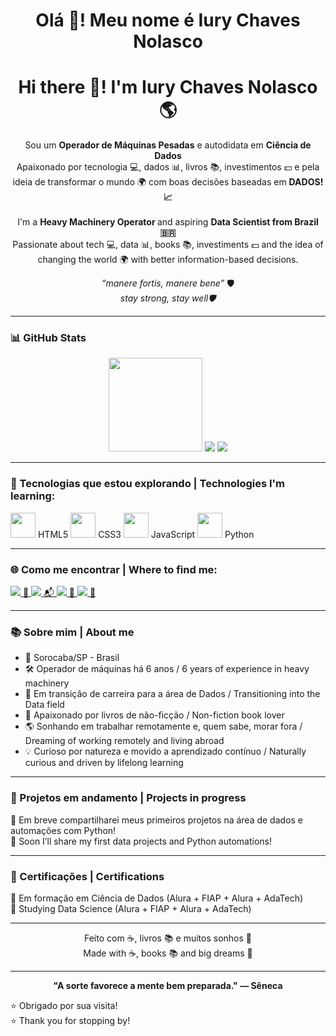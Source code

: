 <h1 align="center">Olá 👋! Meu nome é Iury Chaves Nolasco</h1>
<h1 align="center">Hi there 👋! I'm Iury Chaves Nolasco 🌎</h1>

<p align="center">
  Sou um <strong>Operador de Máquinas Pesadas</strong> e autodidata em <strong>Ciência de Dados</strong><br>
  Apaixonado por tecnologia 💻, dados 📊, livros 📚, investimentos 💵 e pela ideia de transformar o mundo 🌍 com boas decisões baseadas em <strong>DADOS! 📈</strong><br><br>
  I'm a <strong>Heavy Machinery Operator </strong> and aspiring <strong>Data Scientist from Brazil 🇧🇷</strong><br>
  Passionate about tech 💻, data 📊, books 📚,  investiments 💵 and the idea of changing the world 🌍 with better information-based decisions.
</p>

<p align="center"><em>“manere fortis, manere bene”</em> 🛡️<br><em>stay strong, stay well🛡️</em></p>

---

### 📊 GitHub Stats

<div align="center">
  <img height="150em" src="https://github-readme-stats.vercel.app/api?username=iuryCN&show_icons=true&theme=tokyonight&count_private=true"/>
  <img src="https://github-readme-stats.vercel.app/api/top-langs/?username=iuryCN&layout=donut&theme=tokyonight" />
  <img src="https://github-readme-streak-stats.herokuapp.com/?user=iuryCN&theme=tokyonight&hide_border=false" />
</div>

---

### 🚀 Tecnologias que estou explorando | Technologies I'm learning:

<p align="left">
  <img src="https://cdn.jsdelivr.net/gh/devicons/devicon/icons/html5/html5-original.svg" width="40" height="40"/> HTML5  
  <img src="https://cdn.jsdelivr.net/gh/devicons/devicon/icons/css3/css3-original.svg" width="40" height="40"/> CSS3  
  <img src="https://cdn.jsdelivr.net/gh/devicons/devicon/icons/javascript/javascript-original.svg" width="40" height="40"/> JavaScript  
  <img src="https://cdn.jsdelivr.net/gh/devicons/devicon/icons/python/python-original.svg" width="40" height="40"/> Python  
</p>

---

### 🌐 Como me encontrar | Where to find me:

<p>
  <a href="https://www.linkedin.com/in/iurycn/" target="_blank">
    <img src="https://img.shields.io/badge/LinkedIn-0077B5?style=for-the-badge&logo=linkedin&logoColor=white"/> 🔗
  </a>
  <a href="mailto:iurycn2001@gmail.com">
    <img src="https://img.shields.io/badge/Gmail-D14836?style=for-the-badge&logo=gmail&logoColor=white"/> 📬
  </a>
  <a href="https://www.instagram.com/iurycn_/" target="_blank">
    <img src="https://img.shields.io/badge/Instagram-E4405F?style=for-the-badge&logo=instagram&logoColor=white"/> 📸
  </a>
  <a href="https://www.skoob.com.br/usuario/6865315" target="_blank">
    <img src="https://img.shields.io/badge/Skoob-00BFFF?style=for-the-badge&logo=bookstack&logoColor=white"/> 📖
  </a>
</p>

---

### 📚 Sobre mim | About me

- 📍 Sorocaba/SP - Brasil  
- 🛠️ Operador de máquinas há 6 anos / 6 years of experience in heavy machinery  
- 🎯 Em transição de carreira para a área de Dados / Transitioning into the Data field  
- 📖 Apaixonado por livros de não-ficção / Non-fiction book lover  
- 🌎 Sonhando em trabalhar remotamente e, quem sabe, morar fora / Dreaming of working remotely and living abroad  
- 💡 Curioso por natureza e movido a aprendizado contínuo / Naturally curious and driven by lifelong learning  

---

### 🧠 Projetos em andamento | Projects in progress

🚧 Em breve compartilharei meus primeiros projetos na área de dados e automações com Python!  
🚧 Soon I’ll share my first data projects and Python automations!

---

### 🏅 Certificações | Certifications

📜 Em formação em Ciência de Dados (Alura + FIAP + Alura + AdaTech)  
📜 Studying Data Science (Alura + FIAP + Alura + AdaTech)

---

<p align="center">
  Feito com ☕, livros 📚 e muitos sonhos 🚀<br>
  Made with ☕, books 📚 and big dreams 🚀
</p>

---
<p align="center">
<strong>"A sorte favorece a mente bem preparada."
— Sêneca</strong>
</p>

⭐ Obrigado por sua visita!  
⭐ Thank you for stopping by!

